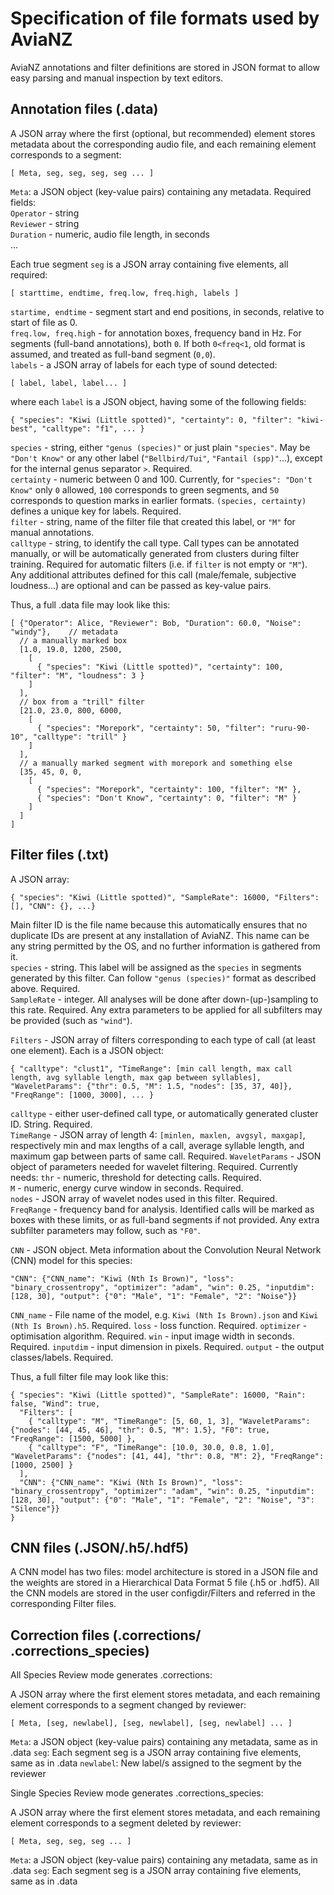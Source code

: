 # Specification of file formats used by AviaNZ

AviaNZ annotations and filter definitions are stored in JSON format to allow easy parsing and manual inspection by text editors.

## Annotation files (.data)
A JSON array where the first (optional, but recommended) element stores metadata about the corresponding audio file, and each remaining element corresponds to a segment:

    [ Meta, seg, seg, seg, seg ... ]

`Meta`: a JSON object (key-value pairs) containing any metadata. Required fields:  
`Operator` - string  
`Reviewer` - string  
`Duration` - numeric, audio file length, in seconds  
...

Each true segment `seg` is a JSON array containing five elements, all required:

    [ starttime, endtime, freq.low, freq.high, labels ]
    
`startime, endtime` - segment start and end positions, in seconds, relative to start of file as 0.  
`freq.low, freq.high` - for annotation boxes, frequency band in Hz. For segments (full-band annotations), both `0`. If both `0<freq<1`, old format is assumed, and treated as full-band segment (`0,0`).  
`labels` - a JSON array of labels for each type of sound detected:

    [ label, label, label... ]
    
where each `label` is a JSON object, having some of the following fields:

    { "species": "Kiwi (Little spotted)", "certainty": 0, "filter": "kiwi-best", "calltype": "f1", ... }
    
`species` - string, either `"genus (species)"` or just plain `"species"`. May be `"Don't Know"` or any other label (`"Bellbird/Tui"`, `"Fantail (spp)"`...), except for the internal genus separator `>`. Required.  
`certainty` - numeric between 0 and 100. Currently, for `"species": "Don't Know"` only `0` allowed, `100` corresponds to green segments, and `50` corresponds to question marks in earlier formats. `(species, certainty)` defines a unique key for labels. Required.  
`filter` - string, name of the filter file that created this label, or `"M"` for manual annotations.  
`calltype` - string, to identify the call type. Call types can be annotated manually, or will be automatically generated from clusters during filter training. Required for automatic filters (i.e. if `filter` is not empty or `"M"`).  
Any additional attributes defined for this call (male/female, subjective loudness...) are optional and can be passed as key-value pairs.

Thus, a full .data file may look like this:

    [ {"Operator": Alice, "Reviewer": Bob, "Duration": 60.0, "Noise": "windy"},    // metadata
      // a manually marked box
      [1.0, 19.0, 1200, 2500,
        [
          { "species": "Kiwi (Little spotted)", "certainty": 100, "filter": "M", "loudness": 3 }
        ]
      ],
      // box from a "trill" filter
      [21.0, 23.0, 800, 6000,
        [
          { "species": "Morepork", "certainty": 50, "filter": "ruru-90-10", "calltype": "trill" }
        ]
      ],
      // a manually marked segment with morepork and something else
      [35, 45, 0, 0,
        [
          { "species": "Morepork", "certainty": 100, "filter": "M" },
          { "species": "Don't Know", "certainty": 0, "filter": "M" }
        ]
      ]
    ]


## Filter files (.txt)

A JSON array:

    { "species": "Kiwi (Little spotted)", "SampleRate": 16000, "Filters": [], "CNN": {}, ...}
    
Main filter ID is the file name because this automatically ensures that no duplicate IDs are present at any installation of AviaNZ. This name can be any string permitted by the OS, and no further information is gathered from it.  
`species` - string. This label will be assigned as the `species` in segments generated by this filter. Can follow `"genus (species)"` format as described above. Required.  
`SampleRate` - integer. All analyses will be done after down-(up-)sampling to this rate. Required.
Any extra parameters to be applied for all subfilters may be provided (such as `"wind"`).

`Filters` - JSON array of filters corresponding to each type of call (at least one element). Each is a JSON object:

    { "calltype": "clust1", "TimeRange": [min call length, max call length, avg syllable length, max gap between syllables], "WaveletParams": {"thr": 0.5, "M": 1.5, "nodes": [35, 37, 40]}, "FreqRange": [1000, 3000], ... }
    
`calltype` - either user-defined call type, or automatically generated cluster ID. String. Required.  
`TimeRange` - JSON array of length 4: `[minlen, maxlen, avgsyl, maxgap]`, respectively min and max lengths of a call, average syllable length, and maximum gap between parts of same call. Required.
`WaveletParams` - JSON object of parameters needed for wavelet filtering. Required. Currently needs:
`thr` - numeric, threshold for detecting calls. Required.  
`M` - numeric, energy curve window in seconds. Required.  
`nodes` - JSON array of wavelet nodes used in this filter. Required.  
`FreqRange` - frequency band for analysis. Identified calls will be marked as boxes with these limits, or as full-band segments if not provided.
Any extra subfilter parameters may follow, such as `"F0"`.

`CNN` - JSON object. Meta information about the Convolution Neural Network (CNN) model for this species:

    "CNN": {"CNN_name": "Kiwi (Nth Is Brown)", "loss": "binary_crossentropy", "optimizer": "adam", "win": 0.25, "inputdim": [128, 30], "output": {"0": "Male", "1": "Female", "2": "Noise"}}

`CNN_name` - File name of the model, e.g. `Kiwi (Nth Is Brown).json` and `Kiwi (Nth Is Brown).h5`. Required.
`loss` - loss function. Required.
`optimizer` - optimisation algorithm. Required.
`win` - input image width in seconds. Required.
`inputdim` - input dimension in pixels. Required.
`output` - the output classes/labels. Required.

Thus, a full filter file may look like this:

    { "species": "Kiwi (Little spotted)", "SampleRate": 16000, "Rain": false, "Wind": true,
      "Filters": [
        { "calltype": "M", "TimeRange": [5, 60, 1, 3], "WaveletParams": {"nodes": [44, 45, 46], "thr": 0.5, "M": 1.5}, "F0": true, "FreqRange": [1500, 5000] },
        { "calltype": "F", "TimeRange": [10.0, 30.0, 0.8, 1.0], "WaveletParams": {"nodes": [41, 44], "thr": 0.8, "M": 2}, "FreqRange": [1000, 2500] }
      ],
      "CNN": {"CNN_name": "Kiwi (Nth Is Brown)", "loss": "binary_crossentropy", "optimizer": "adam", "win": 0.25, "inputdim": [128, 30], "output": {"0": "Male", "1": "Female", "2": "Noise", "3": "Silence"}}
    }

## CNN files (.JSON/.h5/.hdf5)

A CNN model has two files: model architecture is stored in a JSON file and the weights are stored in a Hierarchical Data Format 5 file (.h5 or .hdf5).
All the CNN models are stored in the user configdir/Filters and referred in the corresponding Filter files.

## Correction files (.corrections/ .corrections_species)

All Species Review mode generates .corrections:

A JSON array where the first element stores metadata, and each remaining element corresponds to a segment changed by reviewer:

    [ Meta, [seg, newlabel], [seg, newlabel], [seg, newlabel] ... ]

`Meta`: a JSON object (key-value pairs) containing any metadata, same as in .data
`seg`: Each segment seg is a JSON array containing five elements, same as in .data
`newlabel`: New label/s assigned to the segment by the reviewer

Single Species Review mode generates .corrections_species:

A JSON array where the first element stores metadata, and each remaining element corresponds to a segment deleted by reviewer:

    [ Meta, seg, seg, seg ... ]

`Meta`: a JSON object (key-value pairs) containing any metadata, same as in .data
`seg`: Each segment seg is a JSON array containing five elements, same as in .data